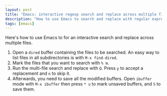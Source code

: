 ```yaml
---
layout: post
title: "Emacs: interactive regexp search and replace across multiple files"
description: "How to use Emacs to search and replace with regular expressions across an entire project"
tags: [emacs]
---
```


Here's how to use Emacs to for an interactive search and replace across multiple files.

1. Open a `dired` buffer containing the files to be searched. An easy way to list files in all subdirectories is with `M-x find-dired`.
2. Mark the files that you want to search with `% m`.
3. Run the multi-file search and replace with `Q`. Press `y` to accept a replacement and `n` to skip it.
4. Afterwards, you need to save all the modified buffers. Open `ibuffer` mode with `M-x ibuffer` then press `* u` to mark unsaved buffers, and `S` to save them.
